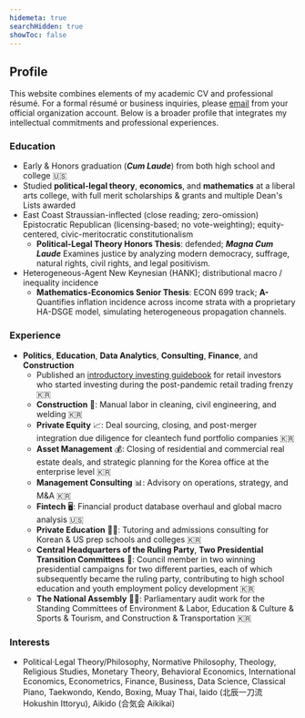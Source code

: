 ```yaml
---
hidemeta: true
searchHidden: true
showToc: false
---
```

## Profile
This website combines elements of my academic CV and professional résumé. For a formal résumé or business inquiries, please <a href="mailto:snowballassociates@gmail.com">email</a> from your official organization account. Below is a broader profile that integrates my intellectual commitments and professional experiences.

### Education
- Early & Honors graduation (_**Cum Laude**_) from both high school and college 🇺🇸
- Studied **political-legal theory**, **economics**, and **mathematics** at a liberal arts college, with full merit scholarships & grants and multiple Dean's Lists awarded
- <span class = "quote"> East Coast Straussian-inflected (close reading; zero-omission) Epistocratic Republican (licensing-based; no vote-weighting); equity-centered, civic-meritocratic constitutionalism </span>
    - **Political-Legal Theory Honors Thesis**: defended; _**Magna Cum Laude**_
    Examines justice by analyzing modern democracy, suffrage, natural rights, civil rights, and legal positivism.
- <span class = "quote"> Heterogeneous-Agent New Keynesian (HANK); distributional macro / inequality incidence </span>
    - **Mathematics-Economics Senior Thesis**: ECON 699 track; **A-**
    Quantifies inflation incidence across income strata with a proprietary HA-DSGE model, simulating heterogeneous propagation channels.
        

### Experience
- **Politics**, **Education**, **Data Analytics**, **Consulting**, **Finance**, and **Construction**
    - Published an [introductory investing guidebook][ref1] for retail investors who started investing during the post-pandemic retail trading frenzy 🇰🇷
    - **Construction** 👷: Manual labor in cleaning, civil engineering, and welding 🇰🇷
    - **Private Equity** 📈: Deal sourcing, closing, and post-merger integration due diligence for cleantech fund portfolio companies 🇰🇷
    - **Asset Management** 💰: Closing of residential and commercial real estate deals, and strategic planning for the Korea office at the enterprise level 🇰🇷
    - **Management Consulting** 📊: Advisory on operations, strategy, and M&A 🇰🇷
    - **Fintech** 🖥️: Financial product database overhaul and global macro analysis 🇺🇸
    - **Private Education** 🧑‍🏫: Tutoring and admissions consulting for Korean & US prep schools and colleges 🇰🇷
    - **Central Headquarters of the Ruling Party**, **Two Presidential Transition Committees** 🏦: Council member in two winning presidential campaigns for two different parties, each of which subsequently became the ruling party, contributing to high school education and youth employment policy development 🇰🇷
    - **The National Assembly** 👨‍⚖️: Parliamentary audit work for the Standing Committees of Environment & Labor, Education & Culture & Sports & Tourism, and Construction & Transportation 🇰🇷

### Interests
- Political·Legal Theory/Philosophy, Normative Philosophy, Theology, Religious Studies, Monetary Theory, Behavioral Economics, International Economics, Econometrics, Finance, Business, Data Science, Classical Piano, Taekwondo, Kendo, Boxing, Muay Thai, Iaido (北辰一刀流 Hokushin Ittoryu), Aikido (合気会 Aikikai)

[ref1]: https://www.aladin.co.kr/shop/wproduct.aspx?ItemId=285116786